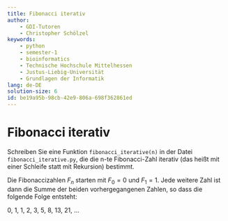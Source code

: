 ```yaml
---
title: Fibonacci iterativ
author:
    - GDI-Tutoren
    - Christopher Schölzel
keywords:
    - python
    - semester-1
    - bioinformatics
    - Technische Hochschule Mittelhessen
    - Justus-Liebig-Universität
    - Grundlagen der Informatik
lang: de-DE
solution-size: 6
id: be19a95b-98cb-42e9-806a-698f362861ed
---
```


# Fibonacci iterativ

Schreiben Sie eine Funktion `fibonacci_iterative(n)` in der Datei `fibonacci_iterative.py`, die die n-te Fibonacci-Zahl iterativ (das heißt mit einer Schleife statt mit Rekursion) bestimmt.

Die Fibonaccizahlen $F_n$ starten mit $F_0 = 0$ und $F_1 = 1$. Jede weitere Zahl ist dann die Summe der beiden vorhergegangenen Zahlen, so dass die folgende Folge entsteht:

0, 1, 1, 2, 3, 5, 8, 13, 21, ...
